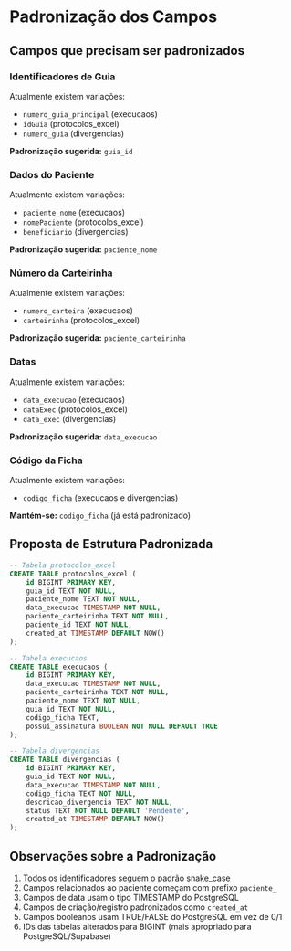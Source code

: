 # Padronização dos Campos

## Campos que precisam ser padronizados

### Identificadores de Guia
Atualmente existem variações:
- `numero_guia_principal` (execucaos)
- `idGuia` (protocolos_excel)
- `numero_guia` (divergencias)

**Padronização sugerida:** `guia_id`

### Dados do Paciente
Atualmente existem variações:
- `paciente_nome` (execucaos)
- `nomePaciente` (protocolos_excel)
- `beneficiario` (divergencias)

**Padronização sugerida:** `paciente_nome`

### Número da Carteirinha
Atualmente existem variações:
- `numero_carteira` (execucaos)
- `carteirinha` (protocolos_excel)

**Padronização sugerida:** `paciente_carteirinha`

### Datas
Atualmente existem variações:
- `data_execucao` (execucaos)
- `dataExec` (protocolos_excel)
- `data_exec` (divergencias)

**Padronização sugerida:** `data_execucao`

### Código da Ficha
Atualmente existem variações:
- `codigo_ficha` (execucaos e divergencias)

**Mantém-se:** `codigo_ficha` (já está padronizado)

## Proposta de Estrutura Padronizada

```sql
-- Tabela protocolos_excel
CREATE TABLE protocolos_excel (
    id BIGINT PRIMARY KEY,
    guia_id TEXT NOT NULL,
    paciente_nome TEXT NOT NULL,
    data_execucao TIMESTAMP NOT NULL,
    paciente_carteirinha TEXT NOT NULL,
    paciente_id TEXT NOT NULL,
    created_at TIMESTAMP DEFAULT NOW()
);

-- Tabela execucaos
CREATE TABLE execucaos (
    id BIGINT PRIMARY KEY,
    data_execucao TIMESTAMP NOT NULL,
    paciente_carteirinha TEXT NOT NULL,
    paciente_nome TEXT NOT NULL,
    guia_id TEXT NOT NULL,
    codigo_ficha TEXT,
    possui_assinatura BOOLEAN NOT NULL DEFAULT TRUE
);

-- Tabela divergencias
CREATE TABLE divergencias (
    id BIGINT PRIMARY KEY,
    guia_id TEXT NOT NULL,
    data_execucao TIMESTAMP NOT NULL,
    codigo_ficha TEXT NOT NULL,
    descricao_divergencia TEXT NOT NULL,
    status TEXT NOT NULL DEFAULT 'Pendente',
    created_at TIMESTAMP DEFAULT NOW()
);
```

## Observações sobre a Padronização

1. Todos os identificadores seguem o padrão snake_case
2. Campos relacionados ao paciente começam com prefixo `paciente_`
3. Campos de data usam o tipo TIMESTAMP do PostgreSQL
4. Campos de criação/registro padronizados como `created_at`
5. Campos booleanos usam TRUE/FALSE do PostgreSQL em vez de 0/1
6. IDs das tabelas alterados para BIGINT (mais apropriado para PostgreSQL/Supabase)

